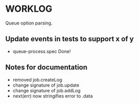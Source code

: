 # WORKLOG

Queue option parsing.

## Update events in tests to support x of y

*   queue-process.spec Done!

## Notes for documentation

*   removed job.createLog
*   change signature of job.update
*   change signature of job.addLog
*   next(err) now stringifies error to .data
